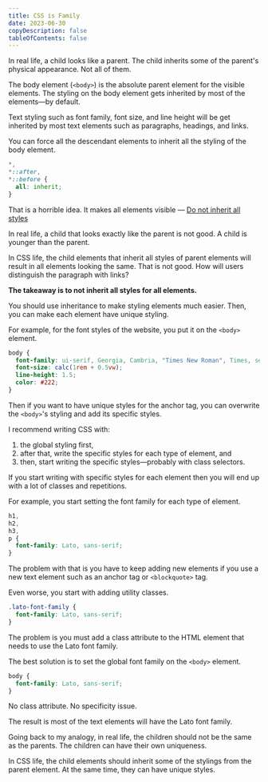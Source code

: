 ```yaml
---
title: CSS is Family
date: 2023-06-30
copyDescription: false
tableOfContents: false
---
```


In real life, a child looks like a parent. The child inherits some of the parent's physical appearance. Not all of them.

The body element (`<body>`) is the absolute parent element for the visible elements. The styling on the body element gets inherited by most of the elements—by default.

Text styling such as font family, font size, and line height will be get inherited by most text elements such as paragraphs, headings, and links.

You can force all the descendant elements to inherit all the styling of the body element.

```css
*,
*::after,
*::before {
  all: inherit;
}
```

That is a horrible idea. It makes all elements visible — [Do not inherit all styles](https://html.cafe/x0ef0126e)

In real life, a child that looks exactly like the parent is not good. A child is younger than the parent.

In CSS life, the child elements that inherit all styles of parent elements will result in all elements looking the same. That is not good. How will users distinguish the paragraph with links?

**The takeaway is to not inherit all styles for all elements.**

You should use inheritance to make styling elements much easier. Then, you can make each element have unique styling.

For example, for the font styles of the website, you put it on the `<body>` element.

```css
body {
  font-family: ui-serif, Georgia, Cambria, "Times New Roman", Times, serif;
  font-size: calc(1rem + 0.5vw);
  line-height: 1.5;
  color: #222;
}
```

Then if you want to have unique styles for the anchor tag, you can overwrite the `<body>`'s styling and add its specific styles.

I recommend writing CSS with:

1. the global styling first, 
1. after that, write the specific styles for each type of element, and 
1. then, start writing the specific styles—probably with class selectors.

If you start writing with specific styles for each element then you will end up with a lot of classes and repetitions.

For example, you start setting the font family for each type of element.

```css
h1,
h2,
h3,
p {
  font-family: Lato, sans-serif;
}
```

The problem with that is you have to keep adding new elements if you use a new text element such as an anchor tag or `<blockquote>` tag.

Even worse, you start with adding utility classes.

```css
.lato-font-family {
  font-family: Lato, sans-serif;
}
```

The problem is you must add a class attribute to the HTML element that needs to use the Lato font family.

The best solution is to set the global font family on the `<body>` element.

```css
body {
  font-family: Lato, sans-serif;
}
```

No class attribute. No specificity issue.

The result is most of the text elements will have the Lato font family.

Going back to my analogy, in real life, the children should not be the same as the parents. The children can have their own uniqueness.

In CSS life, the child elements should inherit some of the stylings from the parent element. At the same time, they can have unique styles.
